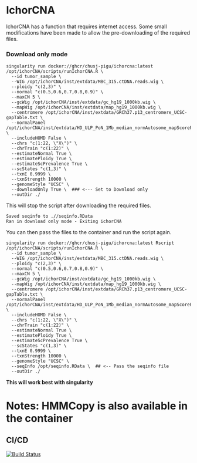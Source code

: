 
# IchorCNA

IchorCNA has a function that requires internet access. Some small modifications have been made to allow the pre-downloading of the required files. 

### Download only mode

```
singularity run docker://ghcr/chusj-pigu/ichorcna:latest  /opt/ichorCNA/scripts/runIchorCNA.R \
  --id tumor_sample \
  --WIG /opt/ichorCNA/inst/extdata/MBC_315.ctDNA.reads.wig \
  --ploidy "c(2,3)" \
  --normal "c(0.5,0.6,0.7,0.8,0.9)" \
  --maxCN 5 \
  --gcWig /opt/ichorCNA/inst/extdata/gc_hg19_1000kb.wig \
  --mapWig /opt/ichorCNA/inst/extdata/map_hg19_1000kb.wig \
  --centromere /opt/ichorCNA/inst/extdata/GRCh37.p13_centromere_UCSC-gapTable.txt \
  --normalPanel /opt/ichorCNA/inst/extdata/HD_ULP_PoN_1Mb_median_normAutosome_mapScoreFiltered_median.rds \
  --includeHOMD False \
  --chrs "c(1:22, \"X\")" \
  --chrTrain "c(1:22)" \
  --estimateNormal True \
  --estimatePloidy True \
  --estimateScPrevalence True \
  --scStates "c(1,3)" \
  --txnE 0.9999 \
  --txnStrength 10000 \
  --genomeStyle "UCSC" \
  --downloadOnly True \  ### <--- Set to Download only
  --outDir ./
```

This will stop the script after downloading the required files.

```
Saved seqinfo to .//seqinfo.RData
Ran in download only mode - Exiting ichorCNA
```

You can then pass the files to the container and run the script again.

```
singularity run docker://ghcr/chusj-pigu/ichorcna:latest Rscript /opt/ichorCNA/scripts/runIchorCNA.R \
  --id tumor_sample \
  --WIG /opt/ichorCNA/inst/extdata/MBC_315.ctDNA.reads.wig \
  --ploidy "c(2,3)" \
  --normal "c(0.5,0.6,0.7,0.8,0.9)" \
  --maxCN 5 \
  --gcWig /opt/ichorCNA/inst/extdata/gc_hg19_1000kb.wig \
  --mapWig /opt/ichorCNA/inst/extdata/map_hg19_1000kb.wig \
  --centromere /opt/ichorCNA/inst/extdata/GRCh37.p13_centromere_UCSC-gapTable.txt \
  --normalPanel /opt/ichorCNA/inst/extdata/HD_ULP_PoN_1Mb_median_normAutosome_mapScoreFiltered_median.rds \
  --includeHOMD False \
  --chrs "c(1:22, \"X\")" \
  --chrTrain "c(1:22)" \
  --estimateNormal True \
  --estimatePloidy True \
  --estimateScPrevalence True \
  --scStates "c(1,3)" \
  --txnE 0.9999 \
  --txnStrength 10000 \
  --genomeStyle "UCSC" \
  --seqInfo /opt/seqinfo.RData \  ## <-- Pass the seqinfo file
  --outDir ./
```

**This will work best with singularity**

# Notes: HMMCopy is also available in the container

## CI/CD

[![Build Status](https://github.com/chusj-pigu/wf-modules/actions/workflows/build-and-push.yml/badge.svg?branch=)](https://github.com/chusj-pigu/wf-modules/actions/workflows/build-and-push.yml?query=branch%3A)

